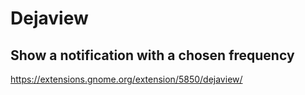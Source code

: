 # Dejaview

## Show a notification with a chosen frequency

https://extensions.gnome.org/extension/5850/dejaview/
